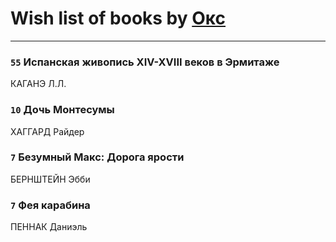 # Wish list of books by [Окс](http://www.knigopis.com/#/user/books?u=102536471289425216982-google)
---

### `55` Испанская живопись XIV-XVIII веков в Эрмитаже
КАГАНЭ Л.Л.

### `10` Дочь Монтесумы
ХАГГАРД Райдер

### `7` Безумный Макс: Дорога ярости
БЕРНШТЕЙН Эбби

### `7` Фея карабина
ПЕННАК Даниэль

